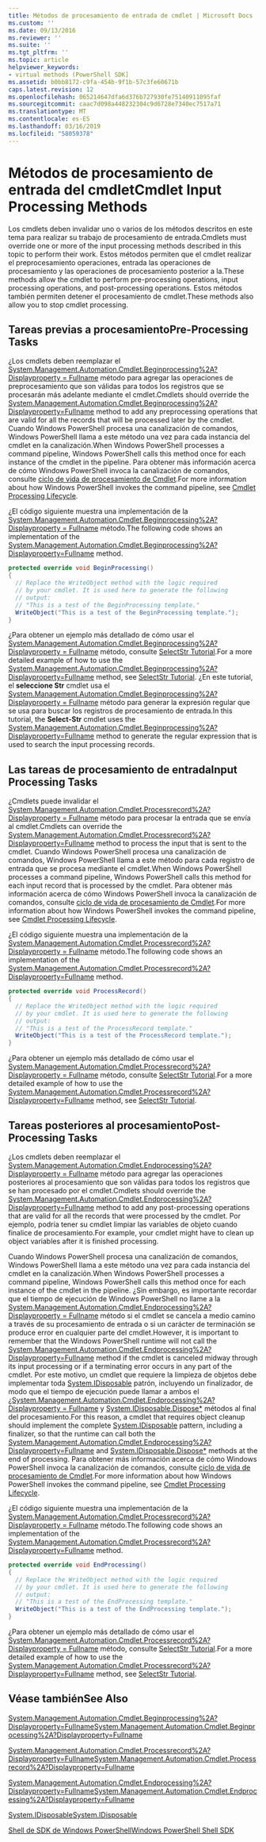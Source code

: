 ```yaml
---
title: Métodos de procesamiento de entrada de cmdlet | Microsoft Docs
ms.custom: ''
ms.date: 09/13/2016
ms.reviewer: ''
ms.suite: ''
ms.tgt_pltfrm: ''
ms.topic: article
helpviewer_keywords:
- virtual methods (PowerShell SDK]
ms.assetid: b0bb8172-c9fa-454b-9f1b-57c3fe60671b
caps.latest.revision: 12
ms.openlocfilehash: 065214647dfa6d376b727930fe75140911095faf
ms.sourcegitcommit: caac7d098a448232304c9d6728e7340ec7517a71
ms.translationtype: MT
ms.contentlocale: es-ES
ms.lasthandoff: 03/16/2019
ms.locfileid: "58059378"
---
```

# <a name="cmdlet-input-processing-methods"></a><span data-ttu-id="f9e54-102">Métodos de procesamiento de entrada del cmdlet</span><span class="sxs-lookup"><span data-stu-id="f9e54-102">Cmdlet Input Processing Methods</span></span>

<span data-ttu-id="f9e54-103">Los cmdlets deben invalidar uno o varios de los métodos descritos en este tema para realizar su trabajo de procesamiento de entrada.</span><span class="sxs-lookup"><span data-stu-id="f9e54-103">Cmdlets must override one or more of the input processing methods described in this topic to perform their work.</span></span> <span data-ttu-id="f9e54-104">Estos métodos permiten que el cmdlet realizar el preprocesamiento operaciones, entrada las operaciones de procesamiento y las operaciones de procesamiento posterior a la.</span><span class="sxs-lookup"><span data-stu-id="f9e54-104">These methods allow the cmdlet to perform pre-processing operations, input processing operations, and post-processing operations.</span></span> <span data-ttu-id="f9e54-105">Estos métodos también permiten detener el procesamiento de cmdlet.</span><span class="sxs-lookup"><span data-stu-id="f9e54-105">These methods also allow you to stop cmdlet processing.</span></span>

## <a name="pre-processing-tasks"></a><span data-ttu-id="f9e54-106">Tareas previas a procesamiento</span><span class="sxs-lookup"><span data-stu-id="f9e54-106">Pre-Processing Tasks</span></span>

<span data-ttu-id="f9e54-107">¿Los cmdlets deben reemplazar el [System.Management.Automation.Cmdlet.Beginprocessing%2A? Displayproperty = Fullname](/dotnet/api/system.management.automation.cmdlet.beginprocessing?view=powershellsdk-1.1.0) método para agregar las operaciones de preprocesamiento que son válidas para todos los registros que se procesarán más adelante mediante el cmdlet.</span><span class="sxs-lookup"><span data-stu-id="f9e54-107">Cmdlets should override the [System.Management.Automation.Cmdlet.Beginprocessing%2A?Displayproperty=Fullname](/dotnet/api/system.management.automation.cmdlet.beginprocessing?view=powershellsdk-1.1.0) method to add any preprocessing operations that are valid for all the records that will be processed later by the cmdlet.</span></span> <span data-ttu-id="f9e54-108">Cuando Windows PowerShell procesa una canalización de comandos, Windows PowerShell llama a este método una vez para cada instancia del cmdlet en la canalización.</span><span class="sxs-lookup"><span data-stu-id="f9e54-108">When Windows PowerShell processes a command pipeline, Windows PowerShell calls this method once for each instance of the cmdlet in the pipeline.</span></span> <span data-ttu-id="f9e54-109">Para obtener más información acerca de cómo Windows PowerShell invoca la canalización de comandos, consulte [ciclo de vida de procesamiento de Cmdlet](https://msdn.microsoft.com/en-us/3202f55c-314d-4ac3-ad78-4c7ca72253c5).</span><span class="sxs-lookup"><span data-stu-id="f9e54-109">For more information about how Windows PowerShell invokes the command pipeline, see [Cmdlet Processing Lifecycle](https://msdn.microsoft.com/en-us/3202f55c-314d-4ac3-ad78-4c7ca72253c5).</span></span>

<span data-ttu-id="f9e54-110">¿El código siguiente muestra una implementación de la [System.Management.Automation.Cmdlet.Beginprocessing%2A? Displayproperty = Fullname](/dotnet/api/system.management.automation.cmdlet.beginprocessing?view=powershellsdk-1.1.0) método.</span><span class="sxs-lookup"><span data-stu-id="f9e54-110">The following code shows an implementation of the [System.Management.Automation.Cmdlet.Beginprocessing%2A?Displayproperty=Fullname](/dotnet/api/system.management.automation.cmdlet.beginprocessing?view=powershellsdk-1.1.0) method.</span></span>

```csharp
protected override void BeginProcessing()
{
  // Replace the WriteObject method with the logic required
  // by your cmdlet. It is used here to generate the following
  // output:
  // "This is a test of the BeginProcessing template."
  WriteObject("This is a test of the BeginProcessing template.");
}
```

<span data-ttu-id="f9e54-111">¿Para obtener un ejemplo más detallado de cómo usar el [System.Management.Automation.Cmdlet.Beginprocessing%2A? Displayproperty = Fullname](/dotnet/api/system.management.automation.cmdlet.beginprocessing?view=powershellsdk-1.1.0) método, consulte [SelectStr Tutorial](./selectstr-tutorial.md).</span><span class="sxs-lookup"><span data-stu-id="f9e54-111">For a more detailed example of how to use the [System.Management.Automation.Cmdlet.Beginprocessing%2A?Displayproperty=Fullname](/dotnet/api/system.management.automation.cmdlet.beginprocessing?view=powershellsdk-1.1.0) method, see [SelectStr Tutorial](./selectstr-tutorial.md).</span></span> <span data-ttu-id="f9e54-112">¿En este tutorial, el **seleccione Str** cmdlet usa el [System.Management.Automation.Cmdlet.Beginprocessing%2A? Displayproperty = Fullname](/dotnet/api/system.management.automation.cmdlet.beginprocessing?view=powershellsdk-1.1.0) método para generar la expresión regular que se usa para buscar los registros de procesamiento de entrada.</span><span class="sxs-lookup"><span data-stu-id="f9e54-112">In this tutorial, the **Select-Str** cmdlet uses the [System.Management.Automation.Cmdlet.Beginprocessing%2A?Displayproperty=Fullname](/dotnet/api/system.management.automation.cmdlet.beginprocessing?view=powershellsdk-1.1.0) method to generate the regular expression that is used to search the input processing records.</span></span>

## <a name="input-processing-tasks"></a><span data-ttu-id="f9e54-113">Las tareas de procesamiento de entrada</span><span class="sxs-lookup"><span data-stu-id="f9e54-113">Input Processing Tasks</span></span>

<span data-ttu-id="f9e54-114">¿Cmdlets puede invalidar el [System.Management.Automation.Cmdlet.Processrecord%2A? Displayproperty = Fullname](/dotnet/api/system.management.automation.cmdlet.processrecord?view=powershellsdk-1.1.0) método para procesar la entrada que se envía al cmdlet.</span><span class="sxs-lookup"><span data-stu-id="f9e54-114">Cmdlets can override the [System.Management.Automation.Cmdlet.Processrecord%2A?Displayproperty=Fullname](/dotnet/api/system.management.automation.cmdlet.processrecord?view=powershellsdk-1.1.0) method to process the input that is sent to the cmdlet.</span></span> <span data-ttu-id="f9e54-115">Cuando Windows PowerShell procesa una canalización de comandos, Windows PowerShell llama a este método para cada registro de entrada que se procesa mediante el cmdlet.</span><span class="sxs-lookup"><span data-stu-id="f9e54-115">When Windows PowerShell processes a command pipeline, Windows PowerShell calls this method for each input record that is processed by the cmdlet.</span></span> <span data-ttu-id="f9e54-116">Para obtener más información acerca de cómo Windows PowerShell invoca la canalización de comandos, consulte [ciclo de vida de procesamiento de Cmdlet](https://msdn.microsoft.com/en-us/3202f55c-314d-4ac3-ad78-4c7ca72253c5).</span><span class="sxs-lookup"><span data-stu-id="f9e54-116">For more information about how Windows PowerShell invokes the command pipeline, see [Cmdlet Processing Lifecycle](https://msdn.microsoft.com/en-us/3202f55c-314d-4ac3-ad78-4c7ca72253c5).</span></span>

<span data-ttu-id="f9e54-117">¿El código siguiente muestra una implementación de la [System.Management.Automation.Cmdlet.Processrecord%2A? Displayproperty = Fullname](/dotnet/api/system.management.automation.cmdlet.processrecord?view=powershellsdk-1.1.0) método.</span><span class="sxs-lookup"><span data-stu-id="f9e54-117">The following code shows an implementation of the [System.Management.Automation.Cmdlet.Processrecord%2A?Displayproperty=Fullname](/dotnet/api/system.management.automation.cmdlet.processrecord?view=powershellsdk-1.1.0) method.</span></span>

```csharp
protected override void ProcessRecord()
{
  // Replace the WriteObject method with the logic required
  // by your cmdlet. It is used here to generate the following
  // output:
  // "This is a test of the ProcessRecord template."
  WriteObject("This is a test of the ProcessRecord template.");
}
```

<span data-ttu-id="f9e54-118">¿Para obtener un ejemplo más detallado de cómo usar el [System.Management.Automation.Cmdlet.Processrecord%2A? Displayproperty = Fullname](/dotnet/api/system.management.automation.cmdlet.processrecord?view=powershellsdk-1.1.0) método, consulte [SelectStr Tutorial](./selectstr-tutorial.md).</span><span class="sxs-lookup"><span data-stu-id="f9e54-118">For a more detailed example of how to use the [System.Management.Automation.Cmdlet.Processrecord%2A?Displayproperty=Fullname](/dotnet/api/system.management.automation.cmdlet.processrecord?view=powershellsdk-1.1.0) method, see [SelectStr Tutorial](./selectstr-tutorial.md).</span></span>

## <a name="post-processing-tasks"></a><span data-ttu-id="f9e54-119">Tareas posteriores al procesamiento</span><span class="sxs-lookup"><span data-stu-id="f9e54-119">Post-Processing Tasks</span></span>

<span data-ttu-id="f9e54-120">¿Los cmdlets deben reemplazar el [System.Management.Automation.Cmdlet.Endprocessing%2A? Displayproperty = Fullname](/dotnet/api/system.management.automation.cmdlet.endprocessing?view=powershellsdk-1.1.0) método para agregar las operaciones posteriores al procesamiento que son válidas para todos los registros que se han procesado por el cmdlet.</span><span class="sxs-lookup"><span data-stu-id="f9e54-120">Cmdlets should override the [System.Management.Automation.Cmdlet.Endprocessing%2A?Displayproperty=Fullname](/dotnet/api/system.management.automation.cmdlet.endprocessing?view=powershellsdk-1.1.0) method to add any post-processing operations that are valid for all the records that were processed by the cmdlet.</span></span> <span data-ttu-id="f9e54-121">Por ejemplo, podría tener su cmdlet limpiar las variables de objeto cuando finalice de procesamiento.</span><span class="sxs-lookup"><span data-stu-id="f9e54-121">For example, your cmdlet might have to clean up object variables after it is finished processing.</span></span>

<span data-ttu-id="f9e54-122">Cuando Windows PowerShell procesa una canalización de comandos, Windows PowerShell llama a este método una vez para cada instancia del cmdlet en la canalización.</span><span class="sxs-lookup"><span data-stu-id="f9e54-122">When Windows PowerShell processes a command pipeline, Windows PowerShell calls this method once for each instance of the cmdlet in the pipeline.</span></span> <span data-ttu-id="f9e54-123">¿Sin embargo, es importante recordar que el tiempo de ejecución de Windows PowerShell no llame a la [System.Management.Automation.Cmdlet.Endprocessing%2A? Displayproperty = Fullname](/dotnet/api/system.management.automation.cmdlet.endprocessing?view=powershellsdk-1.1.0) método si el cmdlet se cancela a medio camino a través de su procesamiento de entrada o si un carácter de terminación se produce error en cualquier parte del cmdlet.</span><span class="sxs-lookup"><span data-stu-id="f9e54-123">However, it is important to remember that the Windows PowerShell runtime will not call the [System.Management.Automation.Cmdlet.Endprocessing%2A?Displayproperty=Fullname](/dotnet/api/system.management.automation.cmdlet.endprocessing?view=powershellsdk-1.1.0) method if the cmdlet is canceled midway through its input processing or if a terminating error occurs in any part of the cmdlet.</span></span> <span data-ttu-id="f9e54-124">Por este motivo, un cmdlet que requiere la limpieza de objetos debe implementar toda [System.IDisposable](/dotnet/api/System.IDisposable) patrón, incluyendo un finalizador, de modo que el tiempo de ejecución puede llamar a ambos el [ ¿System.Management.Automation.Cmdlet.Endprocessing%2A? Displayproperty = Fullname](/dotnet/api/system.management.automation.cmdlet.endprocessing?view=powershellsdk-1.1.0) y [System.IDisposable.Dispose\*](/dotnet/api/System.IDisposable.Dispose) métodos al final del procesamiento.</span><span class="sxs-lookup"><span data-stu-id="f9e54-124">For this reason, a cmdlet that requires object cleanup should implement the complete [System.IDisposable](/dotnet/api/System.IDisposable) pattern, including a finalizer, so that the runtime can call both the [System.Management.Automation.Cmdlet.Endprocessing%2A?Displayproperty=Fullname](/dotnet/api/system.management.automation.cmdlet.endprocessing?view=powershellsdk-1.1.0) and [System.IDisposable.Dispose\*](/dotnet/api/System.IDisposable.Dispose) methods at the end of processing.</span></span> <span data-ttu-id="f9e54-125">Para obtener más información acerca de cómo Windows PowerShell invoca la canalización de comandos, consulte [ciclo de vida de procesamiento de Cmdlet](https://msdn.microsoft.com/en-us/3202f55c-314d-4ac3-ad78-4c7ca72253c5).</span><span class="sxs-lookup"><span data-stu-id="f9e54-125">For more information about how Windows PowerShell invokes the command pipeline, see [Cmdlet Processing Lifecycle](https://msdn.microsoft.com/en-us/3202f55c-314d-4ac3-ad78-4c7ca72253c5).</span></span>

<span data-ttu-id="f9e54-126">¿El código siguiente muestra una implementación de la [System.Management.Automation.Cmdlet.Processrecord%2A? Displayproperty = Fullname](/dotnet/api/system.management.automation.cmdlet.processrecord?view=powershellsdk-1.1.0) método.</span><span class="sxs-lookup"><span data-stu-id="f9e54-126">The following code shows an implementation of the [System.Management.Automation.Cmdlet.Processrecord%2A?Displayproperty=Fullname](/dotnet/api/system.management.automation.cmdlet.processrecord?view=powershellsdk-1.1.0) method.</span></span>

```csharp
protected override void EndProcessing()
{
  // Replace the WriteObject method with the logic required
  // by your cmdlet. It is used here to generate the following
  // output:
  // "This is a test of the EndProcessing template."
  WriteObject("This is a test of the EndProcessing template.");
}
```

<span data-ttu-id="f9e54-127">¿Para obtener un ejemplo más detallado de cómo usar el [System.Management.Automation.Cmdlet.Processrecord%2A? Displayproperty = Fullname](/dotnet/api/system.management.automation.cmdlet.processrecord?view=powershellsdk-1.1.0) método, consulte [SelectStr Tutorial](./selectstr-tutorial.md).</span><span class="sxs-lookup"><span data-stu-id="f9e54-127">For a more detailed example of how to use the [System.Management.Automation.Cmdlet.Processrecord%2A?Displayproperty=Fullname](/dotnet/api/system.management.automation.cmdlet.processrecord?view=powershellsdk-1.1.0) method, see [SelectStr Tutorial](./selectstr-tutorial.md).</span></span>

## <a name="see-also"></a><span data-ttu-id="f9e54-128">Véase también</span><span class="sxs-lookup"><span data-stu-id="f9e54-128">See Also</span></span>

[<span data-ttu-id="f9e54-129">System.Management.Automation.Cmdlet.Beginprocessing%2A?Displayproperty=Fullname</span><span class="sxs-lookup"><span data-stu-id="f9e54-129">System.Management.Automation.Cmdlet.Beginprocessing%2A?Displayproperty=Fullname</span></span>](/dotnet/api/system.management.automation.cmdlet.beginprocessing?view=powershellsdk-1.1.0)

[<span data-ttu-id="f9e54-130">System.Management.Automation.Cmdlet.Processrecord%2A?Displayproperty=Fullname</span><span class="sxs-lookup"><span data-stu-id="f9e54-130">System.Management.Automation.Cmdlet.Processrecord%2A?Displayproperty=Fullname</span></span>](/dotnet/api/system.management.automation.cmdlet.processrecord?view=powershellsdk-1.1.0)

[<span data-ttu-id="f9e54-131">System.Management.Automation.Cmdlet.Endprocessing%2A?Displayproperty=Fullname</span><span class="sxs-lookup"><span data-stu-id="f9e54-131">System.Management.Automation.Cmdlet.Endprocessing%2A?Displayproperty=Fullname</span></span>](/dotnet/api/system.management.automation.cmdlet.endprocessing?view=powershellsdk-1.1.0)

[<span data-ttu-id="f9e54-132">System.IDisposable</span><span class="sxs-lookup"><span data-stu-id="f9e54-132">System.IDisposable</span></span>](/dotnet/api/System.IDisposable)

[<span data-ttu-id="f9e54-133">Shell de SDK de Windows PowerShell</span><span class="sxs-lookup"><span data-stu-id="f9e54-133">Windows PowerShell Shell SDK</span></span>](../windows-powershell-reference.md)

